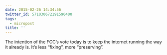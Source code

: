 ```yaml
---
date: 2015-02-26 14:34:56
twitter_id: 571030672191590400
tags:
  - micropost
title: ''
---
```


The intention of the FCC’s vote today is to keep the internet running the way it already is. It’s less “fixing”, more “preserving”.
